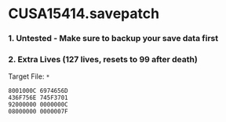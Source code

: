 # CUSA15414.savepatch

### 1. Untested - Make sure to backup your save data first
### 2. Extra Lives (127 lives, resets to 99 after death)

Target File: `*`

```
8001000C 6974656D
436F756E 745F3701
92000000 0000000C
08000000 0000007F
```

